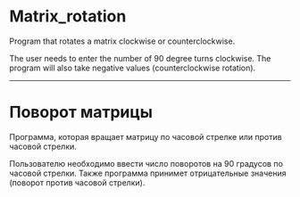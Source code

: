 # Matrix_rotation

Program that rotates a matrix clockwise or counterclockwise.

The user needs to enter the number of 90 degree turns clockwise. The program will also take negative values (counterclockwise rotation).

---
# Поворот матрицы

Программа, которая вращает матрицу по часовой стрелке или против часовой стрелки.

Пользователю необходимо ввести число поворотов на 90 градусов по часовой стрелки. Также программа принимет отрицательные значения (поворот против часовой стрелки).
